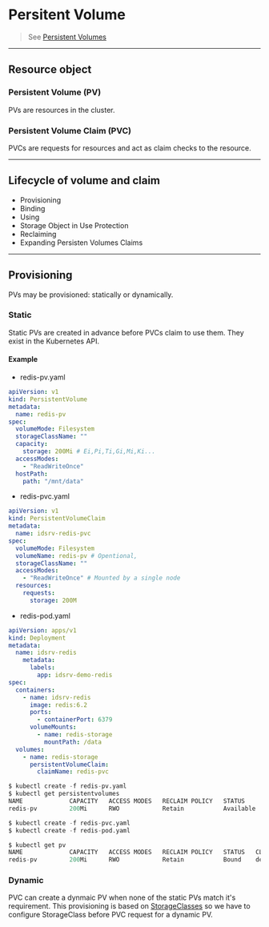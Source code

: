 # Persitent Volume

> See [Persistent Volumes](https://kubernetes.io/docs/concepts/storage/persistent-volumes/)


***
## Resource object

### Persistent Volume (PV)

PVs are resources in the cluster.

### Persistent Volume Claim (PVC)

PVCs are requests for resources and act as claim checks to the resource.


***
## Lifecycle of volume and claim

- Provisioning
- Binding
- Using
- Storage Object in Use Protection
- Reclaiming
- Expanding Persisten Volumes Claims



***
## Provisioning

PVs may be provisioned: statically or dynamically.

### Static

Static PVs are created in advance before PVCs claim to use them.
They exist in the Kubernetes API.

#### Example

- redis-pv.yaml

```yaml
apiVersion: v1
kind: PersistentVolume
metadata:
  name: redis-pv
spec:
  volumeMode: Filesystem
  storageClassName: ""
  capacity:
    storage: 200Mi # Ei,Pi,Ti,Gi,Mi,Ki...
  accessModes:
    - "ReadWriteOnce"
  hostPath:
    path: "/mnt/data"
```

- redis-pvc.yaml

```yaml
apiVersion: v1
kind: PersistentVolumeClaim
metadata:
  name: idsrv-redis-pvc
spec:
  volumeMode: Filesystem
  volumeName: redis-pv # Opentional, 
  storageClassName: ""
  accessModes:
    - "ReadWriteOnce" # Mounted by a single node
  resources:
    requests:
      storage: 200M
```

- redis-pod.yaml

```yaml
apiVersion: apps/v1
kind: Deployment
metadata:
  name: idsrv-redis
    metadata:
      labels:
        app: idsrv-demo-redis
spec:
  containers:
    - name: idsrv-redis
      image: redis:6.2
      ports:
        - containerPort: 6379
      volumeMounts:
        - name: redis-storage
          mountPath: /data
  volumes:
    - name: redis-storage
      persistentVolumeClaim:
        claimName: redis-pvc
```


```s
$ kubectl create -f redis-pv.yaml
$ kubectl get persistentvolumes
NAME             CAPACITY   ACCESS MODES   RECLAIM POLICY   STATUS      CLAIM   STORAGECLASS   REASON   AGE
redis-pv         200Mi      RWO            Retain           Available                                   2m55s

$ kubectl create -f redis-pvc.yaml
$ kubectl create -f redis-pod.yaml

$ kubectl get pv
NAME             CAPACITY   ACCESS MODES   RECLAIM POLICY   STATUS   CLAIM                     STORAGECLASS   REASON   AGE
redis-pv         200Mi      RWO            Retain           Bound    default/redis-pvc                           111m
```




### Dynamic

PVC can create a dynmaic PV when none of the static PVs match it's requirement. This provisioning is based on [StorageClasses](https://kubernetes.io/docs/concepts/storage/storage-classes/) so we have to configure StorageClass before PVC request for a dynamic PV.

